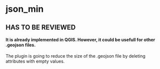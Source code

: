 # json_min
## HAS TO BE REVIEWED

#### It is already implemented in QGIS. However, it could be usefull for other .geojson files.

The plugin is going to reduce the size of the .geojson file by deleting attributes with empty values.
